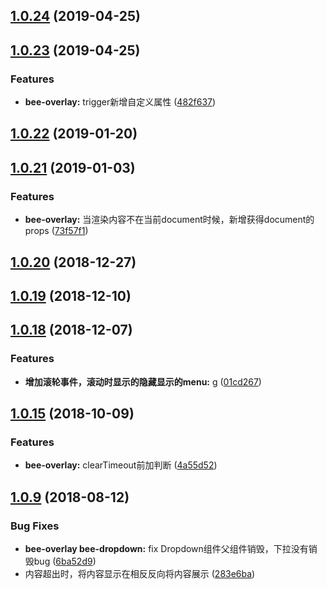 <a name="1.0.24"></a>
## [1.0.24](https://github.com/tinper-bee/overlay/compare/v1.0.23...v1.0.24) (2019-04-25)



<a name="1.0.23"></a>
## [1.0.23](https://github.com/tinper-bee/overlay/compare/v1.0.22...v1.0.23) (2019-04-25)


### Features

* **bee-overlay:** trigger新增自定义属性 ([482f637](https://github.com/tinper-bee/overlay/commit/482f637))



<a name="1.0.22"></a>
## [1.0.22](https://github.com/tinper-bee/overlay/compare/v1.0.21...v1.0.22) (2019-01-20)



<a name="1.0.21"></a>
## [1.0.21](https://github.com/tinper-bee/overlay/compare/v1.0.20...v1.0.21) (2019-01-03)


### Features

* **bee-overlay:** 当渲染内容不在当前document时候，新增获得document的props ([73f57f1](https://github.com/tinper-bee/overlay/commit/73f57f1))



<a name="1.0.20"></a>
## [1.0.20](https://github.com/tinper-bee/overlay/compare/v1.0.19...v1.0.20) (2018-12-27)



<a name="1.0.19"></a>
## [1.0.19](https://github.com/tinper-bee/overlay/compare/v1.0.18...v1.0.19) (2018-12-10)



<a name="1.0.18"></a>
## [1.0.18](https://github.com/tinper-bee/overlay/compare/v1.0.15...v1.0.18) (2018-12-07)


### Features

* **增加滚轮事件，滚动时显示的隐藏显示的menu:** g ([01cd267](https://github.com/tinper-bee/overlay/commit/01cd267))



<a name="1.0.15"></a>
## [1.0.15](https://github.com/tinper-bee/overlay/compare/v1.0.9...v1.0.15) (2018-10-09)


### Features

* **bee-overlay:** clearTimeout前加判断 ([4a55d52](https://github.com/tinper-bee/overlay/commit/4a55d52))



<a name="1.0.9"></a>
## [1.0.9](https://github.com/tinper-bee/overlay/compare/6ba52d9...v1.0.9) (2018-08-12)


### Bug Fixes

* **bee-overlay bee-dropdown:** fix Dropdown组件父组件销毁，下拉没有销毁bug ([6ba52d9](https://github.com/tinper-bee/overlay/commit/6ba52d9))
* 内容超出时，将内容显示在相反反向将内容展示 ([283e6ba](https://github.com/tinper-bee/overlay/commit/283e6ba))



